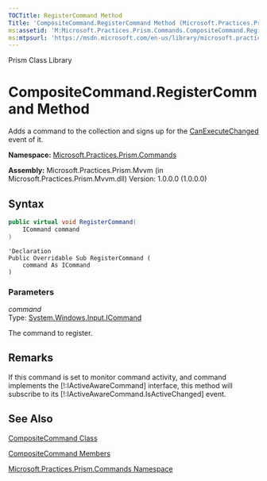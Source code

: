 ```yaml
---
TOCTitle: RegisterCommand Method
Title: 'CompositeCommand.RegisterCommand Method (Microsoft.Practices.Prism.Commands)'
ms:assetid: 'M:Microsoft.Practices.Prism.Commands.CompositeCommand.RegisterCommand(System.Windows.Input.ICommand)'
ms:mtpsurl: 'https://msdn.microsoft.com/en-us/library/microsoft.practices.prism.commands.compositecommand.registercommand(v=pandp.50)'
---
```


Prism Class Library

CompositeCommand.RegisterCommand Method
===========================================

Adds a command to the collection and signs up for the [CanExecuteChanged](http://msdn.microsoft.com/en-us/library/ms523106) event of it.

**Namespace:** [Microsoft.Practices.Prism.Commands](https://msdn.microsoft.com/en-us/library/microsoft.practices.prism.commands(v=pandp.50))

**Assembly:** Microsoft.Practices.Prism.Mvvm (in Microsoft.Practices.Prism.Mvvm.dll) Version: 1.0.0.0 (1.0.0.0)


## Syntax

```C#
public virtual void RegisterCommand(
	ICommand command
)
```
```VB
'Declaration
Public Overridable Sub RegisterCommand ( 
	command As ICommand
)
```


### Parameters

*command*  
Type: [System.Windows.Input.ICommand](http://msdn.microsoft.com/en-us/library/ms616869)

The command to register.

Remarks
-------

 If this command is set to monitor command activity, and command implements the [!:IActiveAwareCommand] interface, this method will subscribe to its [!:IActiveAwareCommand.IsActiveChanged] event.

See Also
--------


[CompositeCommand Class](https://msdn.microsoft.com/en-us/library/microsoft.practices.prism.commands.compositecommand(v=pandp.50))

[CompositeCommand Members](https://msdn.microsoft.com/en-us/library/microsoft.practices.prism.commands.compositecommand_members(v=pandp.50))

[Microsoft.Practices.Prism.Commands Namespace](https://msdn.microsoft.com/en-us/library/microsoft.practices.prism.commands(v=pandp.50))

